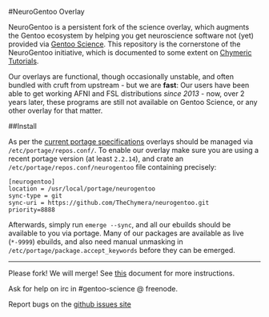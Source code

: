 #NeuroGentoo Overlay

NeuroGentoo is a persistent fork of the science overlay, which augments the Gentoo ecosystem by helping you get neuroscience software not (yet) provided via [Gentoo Science](http://wiki.gentoo.org/wiki/Project:Science/Overlay).
This repository is the cornerstone of the NeuroGentoo initiative, which is documented to some extent on [Chymeric Tutorials](http://chymeric.eu/blog/2013/10/02/neurogentoo/).

Our overlays are functional, though occasionally unstable, and often bundled with cruft from upstream - but we are **fast**:
Our users have been able to get working AFNI and FSL distributions *since 2013* - now, over 2 years later, these programs are still not available on Gentoo Science, or any other overlay for that matter.

##Install

As per the [current portage specifications](https://dev.gentoo.org/~zmedico/portage/doc/man/portage.5.html) overlays should be managed via `/etc/portage/repos.conf/`.
To enable our overlay make sure you are using a recent portage version (at least `2.2.14`), and crate an `/etc/portage/repos.conf/neurogentoo` file containing precisely:

```
[neurogentoo]
location = /usr/local/portage/neurogentoo
sync-type = git
sync-uri = https://github.com/TheChymera/neurogentoo.git
priority=8888
```

Afterwards, simply run `emerge --sync`, and all our ebuilds should be available to you via portage. 
Many of our packages are available as live (`*-9999`) ebuilds, and also need manual unmasking in `/etc/portage/package.accept_keywords` before they can be emerged. 

---
Please fork! We will merge! See [this](https://github.com/gentoo-science/sci/blob/master/CONTRIBUTING.md) document for more instructions.

Ask for help on irc in #gentoo-science @ freenode.

Report bugs on the [github issues site](https://github.com/gentoo-science/sci/issues)
